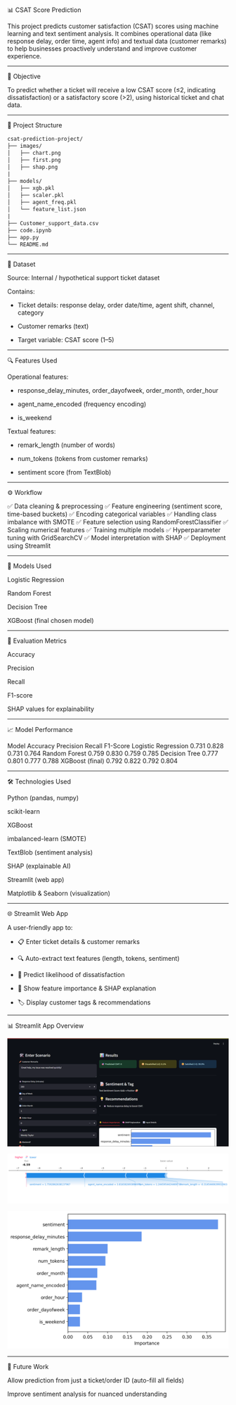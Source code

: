 📊 CSAT Score Prediction

This project predicts customer satisfaction (CSAT) scores using machine learning and text sentiment analysis.
It combines operational data (like response delay, order time, agent info) and textual data (customer remarks) to help businesses proactively understand and improve customer experience.

---

🧠 Objective

To predict whether a ticket will receive a low CSAT score (≤2, indicating dissatisfaction) or a satisfactory score (>2), using historical ticket and chat data.

---

📂 Project Structure
```
csat-prediction-project/
├── images/
│   ├── chart.png
│   ├── first.png
│   ├── shap.png
|
├── models/
│   ├── xgb.pkl
│   ├── scaler.pkl
│   ├── agent_freq.pkl
│   └── feature_list.json
|
├── Customer_support_data.csv
├── code.ipynb
├── app.py
└── README.md
```

---

📁 Dataset

  Source: Internal / hypothetical support ticket dataset
  
  Contains:
  
  - Ticket details: response delay, order date/time, agent shift, channel, category
  
  - Customer remarks (text)
  
  - Target variable: CSAT score (1–5)

---

🔍 Features Used

  Operational features:
  
  - response_delay_minutes, order_dayofweek, order_month, order_hour
  
  - agent_name_encoded (frequency encoding)
  
  - is_weekend
  
  Textual features:
  
  - remark_length (number of words)
  
  - num_tokens (tokens from customer remarks)
  
  - sentiment score (from TextBlob)

---

⚙️ Workflow

  ✅ Data cleaning & preprocessing
  ✅ Feature engineering (sentiment score, time-based buckets)
  ✅ Encoding categorical variables
  ✅ Handling class imbalance with SMOTE
  ✅ Feature selection using RandomForestClassifier
  ✅ Scaling numerical features
  ✅ Training multiple models
  ✅ Hyperparameter tuning with GridSearchCV
  ✅ Model interpretation with SHAP
  ✅ Deployment using Streamlit

---

🤖 Models Used

  Logistic Regression
  
  Random Forest
  
  Decision Tree
  
  XGBoost (final chosen model)

---

📐 Evaluation Metrics

  Accuracy
  
  Precision
  
  Recall
  
  F1-score

  SHAP values for explainability

---


📈 Model Performance

Model	Accuracy	Precision	Recall	F1-Score
Logistic Regression	0.731	0.828	0.731	0.764
Random Forest	0.759	0.830	0.759	0.785
Decision Tree	0.777	0.801	0.777	0.788
XGBoost (final)	0.792	0.822	0.792	0.804

---

🛠️ Technologies Used

  Python (pandas, numpy)
  
  scikit-learn
  
  XGBoost
  
  imbalanced-learn (SMOTE)

  TextBlob (sentiment analysis)
  
  SHAP (explainable AI)
  
  Streamlit (web app)
  
  Matplotlib & Seaborn (visualization)

---

🌐 Streamlit Web App

  A user-friendly app to:
  
  - 📋 Enter ticket details & customer remarks
  
  - 🔍 Auto-extract text features (length, tokens, sentiment)
  
  - 🎯 Predict likelihood of dissatisfaction
  
  - 🌟 Show feature importance & SHAP explanation
  
  - 🏷️ Display customer tags & recommendations

---

📊 Streamlit App Overview

  ![Demo Input](images/first.png)
  
  ![Shap Analysis Chart](images/shap.png)
  
  ![Feature Importance Chart](images/chart.png)

---

🚀 Future Work

  Allow prediction from just a ticket/order ID (auto-fill all fields)
  
  Improve sentiment analysis for nuanced understanding
